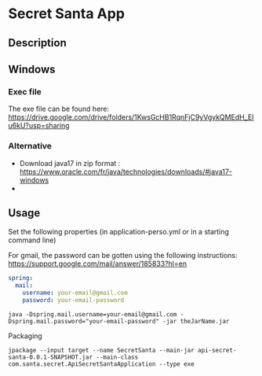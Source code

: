 # Secret Santa App

## Description


## Windows
### Exec file
The exe file can be found here: https://drive.google.com/drive/folders/1KwsGcHB1RqnFjC9yVgykQMEdH_EIu6kU?usp=sharing

### Alternative
- Download java17 in zip format : https://www.oracle.com/fr/java/technologies/downloads/#java17-windows
- 

## Usage
Set the following properties (in application-perso.yml or in a starting command line)

For gmail, the password can be gotten using the following instructions: https://support.google.com/mail/answer/185833?hl=en

```yaml
spring:
  mail:
    username: your-email@gmail.com
    password: your-email-password
```

```shell
java -Dspring.mail.username=your-email@gmail.com -Dspring.mail.password="your-email-password" -jar theJarName.jar
```

Packaging
```shell
jpackage --input target --name SecretSanta --main-jar api-secret-santa-0.0.1-SNAPSHOT.jar --main-class com.santa.secret.ApiSecretSantaApplication --type exe
```